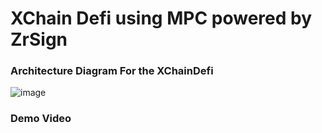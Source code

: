 # XChain Defi using MPC powered by ZrSign

### Architecture Diagram For the XChainDefi

![image](https://github.com/user-attachments/assets/ed8911a5-3498-4c26-8add-1f6a368af210)

### Demo Video 
